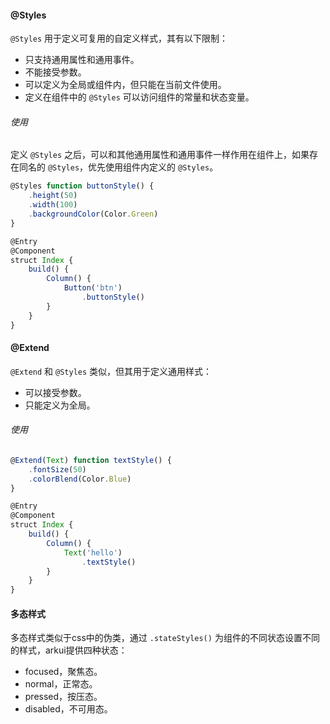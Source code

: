 #### @Styles
`@Styles` 用于定义可复用的自定义样式，其有以下限制：
* 只支持通用属性和通用事件。
* 不能接受参数。
* 可以定义为全局或组件内，但只能在当前文件使用。
* 定义在组件中的 `@Styles` 可以访问组件的常量和状态变量。

###### 使用
定义 `@Styles` 之后，可以和其他通用属性和通用事件一样作用在组件上，如果存在同名的 `@Styles`，优先使用组件内定义的 `@Styles`。
```ts
@Styles function buttonStyle() {
    .height(50)
    .width(100)
    .backgroundColor(Color.Green)
}

@Entry
@Component
struct Index {
    build() {
        Column() {
            Button('btn')
                .buttonStyle()
        }
    }
}
```

#### @Extend
`@Extend` 和 `@Styles` 类似，但其用于定义通用样式：
* 可以接受参数。
* 只能定义为全局。

###### 使用
```ts
@Extend(Text) function textStyle() {
    .fontSize(50)
    .colorBlend(Color.Blue)
}

@Entry
@Component
struct Index {
    build() {
        Column() {
            Text('hello')
                .textStyle()
        }
    }
}
```

#### 多态样式
多态样式类似于css中的伪类，通过 `.stateStyles()` 为组件的不同状态设置不同的样式，arkui提供四种状态：
* focused，聚焦态。
* normal，正常态。
* pressed，按压态。
* disabled，不可用态。